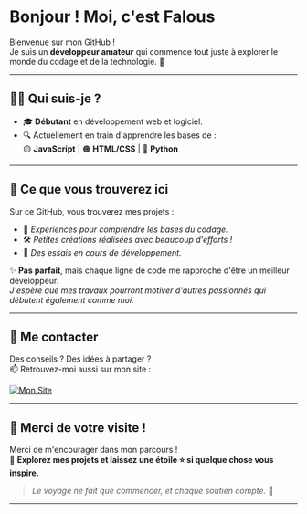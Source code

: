# Bonjour ! Moi, c'est **Falous**

Bienvenue sur mon GitHub !  
Je suis un **développeur amateur** qui commence tout juste à explorer le monde du codage et de la technologie. 🚀  

---

## 🧑‍💻 **Qui suis-je ?**

- 🎓 **Débutant** en développement web et logiciel.  
- 🔍 Actuellement en train d'apprendre les bases de :  
  🟡 **JavaScript** | 🟠 **HTML/CSS** | 🔵 **Python**  

---

## 📂 **Ce que vous trouverez ici**

Sur ce GitHub, vous trouverez mes projets :  
- 🌱 _Expériences pour comprendre les bases du codage._  
- 🛠️ _Petites créations réalisées avec beaucoup d'efforts !_  
- 🎯 _Des essais en cours de développement._

✨ **Pas parfait**, mais chaque ligne de code me rapproche d'être un meilleur développeur.  
_J'espère que mes travaux pourront motiver d'autres passionnés qui débutent également comme moi._

---

## 💬 **Me contacter**

Des conseils ? Des idées à partager ?  
📫 Retrouvez-moi aussi sur mon site :  

[![Mon Site](https://img.shields.io/badge/Mon_Site-Explorer-blue)](https://falous344.fr)  

---

## 🌟 **Merci de votre visite !**

Merci de m'encourager dans mon parcours !  
🔗 **Explorez mes projets et laissez une étoile ⭐ si quelque chose vous inspire.**

> _Le voyage ne fait que commencer, et chaque soutien compte._ 🙌  
---
